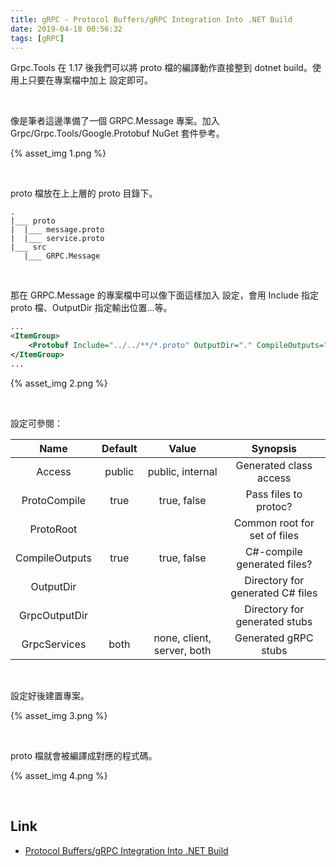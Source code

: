 ```yaml
---
title: gRPC - Protocol Buffers/gRPC Integration Into .NET Build
date: 2019-04-18 00:56:32
tags: [gRPC]
---
```


Grpc.Tools 在 1.17 後我們可以將 proto 檔的編譯動作直接整到 dotnet build。使用上只要在專案檔中加上 <Protobuf> 設定即可。    

<!-- More -->

<br/>


像是筆者這邊準備了一個 GRPC.Message 專案。加入 Grpc/Grpc.Tools/Google.Protobuf NuGet 套件參考。  

{% asset_img 1.png %}

<br/>


proto 檔放在上上層的 proto 目錄下。  

```
.
|___ proto
|  |___ message.proto
|  |___ service.proto
|___ src
   |___ GRPC.Message
```

<br/>


那在 GRPC.Message 的專案檔中可以像下面這樣加入 <Protobuf> 設定，會用 Include 指定 proto 檔、OutputDir 指定輸出位置...等。  

```xml
...
<ItemGroup>
    <Protobuf Include="../../**/*.proto" OutputDir="." CompileOutputs="false" GrpcService="both" />
</ItemGroup>
...
```

{% asset_img 2.png %}

<br/>


設定可參閱：  

| Name | Default | Value | Synopsis |
|:-----:|:-----:|:-----:|:-----:|
| Access | public | public, internal | Generated class access |
| ProtoCompile | true | true, false | Pass files to protoc? |
| ProtoRoot |  |  | Common root for set of files |
| CompileOutputs | true | true, false | C#-compile generated files? |
| OutputDir | | | Directory for generated C# files |
| GrpcOutputDir | | | Directory for generated stubs |
| GrpcServices | both | none, client, server, both | Generated gRPC stubs |

<br/>


設定好後建置專案。  

{% asset_img 3.png %}

<br/>


proto 檔就會被編譯成對應的程式碼。  

{% asset_img 4.png %}

<br/>


Link
----
* [Protocol Buffers/gRPC Integration Into .NET Build](https://chromium.googlesource.com/external/github.com/grpc/grpc/+/HEAD/src/csharp/BUILD-INTEGRATION.md)
